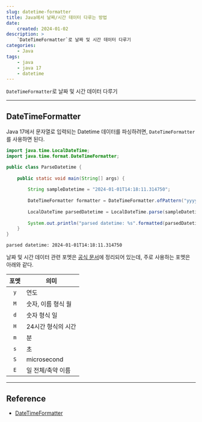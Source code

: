 ```yaml
---
slug: datetime-formatter
title: Java에서 날짜/시간 데이터 다루는 방법
date:
    created: 2024-01-02
description: >
    `DateTimeFormatter`로 날짜 및 시간 데이터 다루기
categories:
    - Java
tags:
    - java
    - java 17
    - datetime
---
```


`DateTimeFormatter`로 날짜 및 시간 데이터 다루기  

<!-- more -->

---

## DateTimeFormatter

Java 17에서 문자열로 입력되는 Datetime 데이터를 파싱하려면, `DateTimeFormatter`를 사용하면 된다.  

```java
import java.time.LocalDateTime;
import java.time.format.DateTimeFormatter;

public class ParseDatetime {
    
    public static void main(String[] args) {
    
        String sampleDatetime = "2024-01-01T14:18:11.314750";
        
        DateTimeFormatter formatter = DateTimeFormatter.ofPattern("yyyy-MM-dd'T'HH:mm:ss.SSSSSS");
        
        LocalDateTime parsedDatetime = LocalDateTime.parse(sampleDatetime, formatter);
        
        System.out.println("parsed datetime: %s".formatted(parsedDatetime));
    }
}
```
```
parsed datetime: 2024-01-01T14:18:11.314750
```

날짜 및 시간 데이터 관련 포멧은 [공식 문서](https://docs.oracle.com/en/java/javase/17/docs/api/java.base/java/time/format/DateTimeFormatter.html)에 정리되어 있는데, 주로 사용하는 포멧은 아래와 같다.  

| 포멧  | 의미               |
| :---: | ------------------ |
|  `y`  | 연도               |
|  `M`  | 숫자, 이름 형식 월 |
|  `d`  | 숫자 형식 일       |
|  `H`  | 24시간 형식의 시간 |
|  `m`  | 분                 |
|  `s`  | 초                 |
|  `S`  | microsecond        |
|  `E`  | 일 전체/축약 이름  |

---
## Reference
- [DateTimeFormatter](https://docs.oracle.com/en/java/javase/17/docs/api/java.base/java/time/format/DateTimeFormatter.html)
